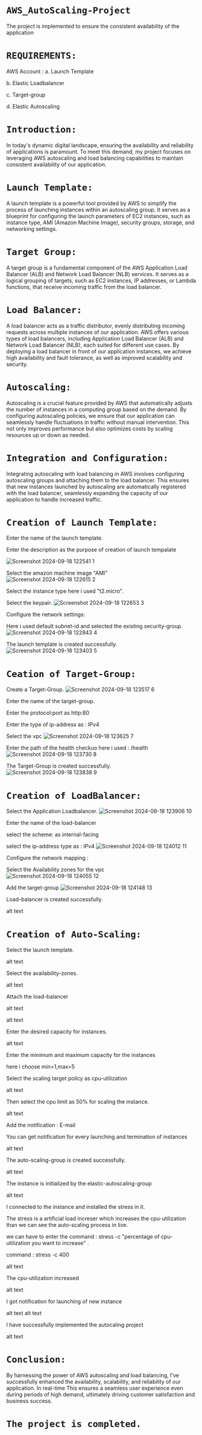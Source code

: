 # `AWS_AutoScaling-Project`
The project is implemented to ensure the consistent availability of the application

# `REQUIREMENTS:`
AWS Account :
a. Launch Template

b. Elastic Loadbalancer

c. Target-group

d. Elastic Autoscaling

# `Introduction:`
In today's dynamic digital landscape, ensuring the availability and reliability of applications is paramount. To meet this demand, my project focuses on leveraging AWS autoscaling and load balancing capabilities to maintain consistent availability of our application.

# `Launch Template:`
A launch template is a powerful tool provided by AWS to simplify the process of launching instances within an autoscaling group. It serves as a blueprint for configuring the launch parameters of EC2 instances, such as instance type, AMI (Amazon Machine Image), security groups, storage, and networking settings.

# `Target Group:`
A target group is a fundamental component of the AWS Application Load Balancer (ALB) and Network Load Balancer (NLB) services. It serves as a logical grouping of targets, such as EC2 instances, IP addresses, or Lambda functions, that receive incoming traffic from the load balancer.

# `Load Balancer:`
A load balancer acts as a traffic distributor, evenly distributing incoming requests across multiple instances of our application. AWS offers various types of load balancers, including Application Load Balancer (ALB) and Network Load Balancer (NLB), each suited for different use cases. By deploying a load balancer in front of our application instances, we achieve high availability and fault tolerance, as well as improved scalability and security.

# `Autoscaling:`
Autoscaling is a crucial feature provided by AWS that automatically adjusts the number of instances in a computing group based on the demand. By configuring autoscaling policies, we ensure that our application can seamlessly handle fluctuations in traffic without manual intervention. This not only improves performance but also optimizes costs by scaling resources up or down as needed.

# `Integration and Configuration:`
Integrating autoscaling with load balancing in AWS involves configuring autoscaling groups and attaching them to the load balancer. This ensures that new instances launched by autoscaling are automatically registered with the load balancer, seamlessly expanding the capacity of our application to handle increased traffic.

# `Creation of Launch Template:`
Enter the name of the launch template.

Enter the description as the purpose of creation of launch tempalate

![Screenshot 2024-09-18 122541 1](https://github.com/user-attachments/assets/3c7690ed-d00d-4737-89bc-98b3fe0856bf)

Select the amazon machine image "AMI"
![Screenshot 2024-09-18 122615 2](https://github.com/user-attachments/assets/8d32b6dd-7fb0-4f55-ad4e-ced8ed9c4f1b)

Select the instance type here i used "t2.micro".

Select the keypair.
![Screenshot 2024-09-18 122653 3](https://github.com/user-attachments/assets/e8cc3d00-0d9a-4196-b4b8-c34ff56fc435)

Configure the network settings:

Here i used default subnet-id and selected the existing security-group.
![Screenshot 2024-09-18 122843 4](https://github.com/user-attachments/assets/edef9637-aa32-4447-ac6d-d87dd85974fb)

The launch template is created successfully.
![Screenshot 2024-09-18 123403 5](https://github.com/user-attachments/assets/83b264f1-eef2-45b7-94a4-1d499f5ec314)

# `Ceation of Target-Group:`
Create a Target-Group.
![Screenshot 2024-09-18 123517 6](https://github.com/user-attachments/assets/84cc5004-22af-405f-ac9e-3908fb1bb7d5)

Enter the name of the target-group.

Enter the protocol:port as http:80

Enter the type of ip-address as : IPv4

Select the vpc
![Screenshot 2024-09-18 123625 7](https://github.com/user-attachments/assets/44d7bf91-b406-4976-8554-a75108f10f6f)

Enter the path of the health checkuo here i used : /health
![Screenshot 2024-09-18 123730 8](https://github.com/user-attachments/assets/96a9dc1d-5ec5-4f38-8577-a3d51e3fda8c)

The Target-Group is created successfully.
![Screenshot 2024-09-18 123838 9](https://github.com/user-attachments/assets/ea457160-7970-4908-aaa1-c8e856f55ae7)

# `Creation of LoadBalancer:`

Select the Application Loadbalancer.
![Screenshot 2024-09-18 123906 10](https://github.com/user-attachments/assets/b909fb73-ceee-482d-ac72-da25ceb2112c)

Enter the name of the load-balancer

select the scheme: as internal-facing

select the ip-address type as : IPv4
![Screenshot 2024-09-18 124012 11](https://github.com/user-attachments/assets/3f783787-3819-4022-ba35-e8b8a562712f)

Configure the network mapping :

Select the Availability zones for the vpc
![Screenshot 2024-09-18 124055 12](https://github.com/user-attachments/assets/dfcc3726-d2a2-4ceb-8055-670522ecbcb6)

Add the target-group
![Screenshot 2024-09-18 124148 13](https://github.com/user-attachments/assets/1482fd0e-910e-4d12-b206-dd0207eaf3e8)

Load-balancer is created successfully.

alt text

# `Creation of Auto-Scaling:`
Select the launch template.

alt text

Select the availability-zones.

alt text

Attach the load-balancer

alt text

alt text

Enter the desired capacity for instances.

alt text

Enter the minimum and maximum capacity for the instances

here i choose min=1,max=5

Select the scaling target policy as cpu-utilization

alt text

Then select the cpu limit as 50% for scaling the instance.

alt text

Add the notification : E-mail

You can get notification for every launching and termination of instances

alt text

The auto-scaling-group is created successfully.

alt text

The instance is initialized by the elastic-autoscaling-group

alt text

I connected to the instance and installed the stress in it.

The stress is a artificial load increser which increases the cpu-utilization than we can see the auto-scaling process in live.

we can have to enter the command : stress -c "percentage of cpu-utilization you want to increase" .

command : stress -c 400

alt text

The cpu-utilization increased

alt text

I got notification for launching of new instance

alt text alt text

I have successfully implemented the autocaling project

alt text

# `Conclusion:`
By harnessing the power of AWS autoscaling and load balancing, I've successfully enhanced the availability, scalability, and reliability of our application. In real-time This ensures a seamless user experience even during periods of high demand, ultimately driving customer satisfaction and business success.

# `The project is completed.`
